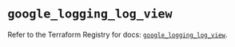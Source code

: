 # `google_logging_log_view`

Refer to the Terraform Registry for docs: [`google_logging_log_view`](https://registry.terraform.io/providers/hashicorp/google/6.38.0/docs/resources/logging_log_view).
